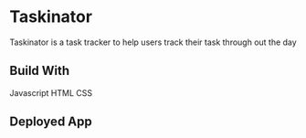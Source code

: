 # Taskinator

Taskinator is a task tracker to help users track their task through out the day

## Build With

Javascript HTML CSS

## Deployed App

